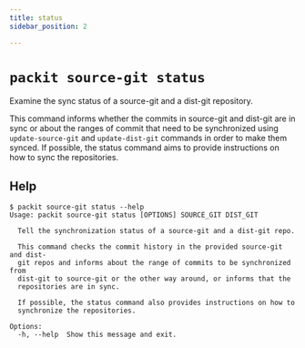 ```yaml
---
title: status
sidebar_position: 2

---
```


# `packit source-git status`

Examine the sync status of a source-git and a dist-git repository.

This command informs whether the commits in source-git and dist-git are
in sync or about the ranges of commit that need to be synchronized using
`update-source-git` and `update-dist-git` commands in order to make them
synced. If possible, the status command aims to provide instructions on
how to sync the repositories.

## Help

    $ packit source-git status --help   
    Usage: packit source-git status [OPTIONS] SOURCE_GIT DIST_GIT
    
      Tell the synchronization status of a source-git and a dist-git repo.
    
      This command checks the commit history in the provided source-git and dist-
      git repos and informs about the range of commits to be synchronized from
      dist-git to source-git or the other way around, or informs that the
      repositories are in sync.
    
      If possible, the status command also provides instructions on how to
      synchronize the repositories.
    
    Options:
      -h, --help  Show this message and exit.
